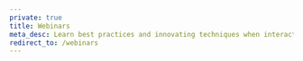 ```yaml
---
private: true
title: Webinars
meta_desc: Learn best practices and innovating techniques when interacting with cloud resources.
redirect_to: /webinars
---
```

